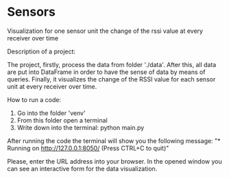 # Sensors
Visualization for one sensor unit the change of the rssi value at every receiver over time


Description of a project:

The project, firstly, process the data from folder './data'. After this, all data are put into DataFrame in order to have the sense of data by means of queries.
Finally, it visualizes the change of the RSSI value for each sensor unit at every receiver over time.

How to run a code:

1. Go into the folder 'venv'
2. From this folder open a terminal
3. Write down into the terminal: python main.py

After running the code the terminal will show you the following message:
"* Running on http://127.0.0.1:8050/ (Press CTRL+C to quit)"

Please, enter the URL address into your browser.
In the opened window you can see an interactive form for the data visualization.


